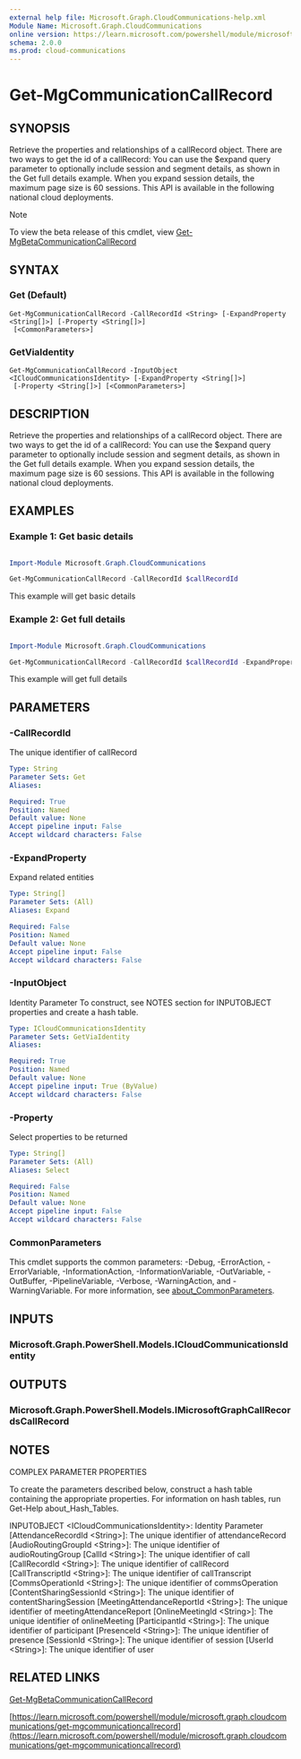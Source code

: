 ```yaml
---
external help file: Microsoft.Graph.CloudCommunications-help.xml
Module Name: Microsoft.Graph.CloudCommunications
online version: https://learn.microsoft.com/powershell/module/microsoft.graph.cloudcommunications/get-mgcommunicationcallrecord
schema: 2.0.0
ms.prod: cloud-communications
---
```


# Get-MgCommunicationCallRecord

## SYNOPSIS
Retrieve the properties and relationships of a callRecord object.
There are two ways to get the id of a callRecord: You can use the $expand query parameter to optionally include session and segment details, as shown in the Get full details example.
When you expand session details, the maximum page size is 60 sessions.
This API is available in the following national cloud deployments.

> [!NOTE]
> To view the beta release of this cmdlet, view [Get-MgBetaCommunicationCallRecord](/powershell/module/Microsoft.Graph.Beta.CloudCommunications/Get-MgBetaCommunicationCallRecord?view=graph-powershell-beta)

## SYNTAX

### Get (Default)
```
Get-MgCommunicationCallRecord -CallRecordId <String> [-ExpandProperty <String[]>] [-Property <String[]>]
 [<CommonParameters>]
```

### GetViaIdentity
```
Get-MgCommunicationCallRecord -InputObject <ICloudCommunicationsIdentity> [-ExpandProperty <String[]>]
 [-Property <String[]>] [<CommonParameters>]
```

## DESCRIPTION
Retrieve the properties and relationships of a callRecord object.
There are two ways to get the id of a callRecord: You can use the $expand query parameter to optionally include session and segment details, as shown in the Get full details example.
When you expand session details, the maximum page size is 60 sessions.
This API is available in the following national cloud deployments.

## EXAMPLES
### Example 1: Get basic details

```powershell

Import-Module Microsoft.Graph.CloudCommunications

Get-MgCommunicationCallRecord -CallRecordId $callRecordId

```
This example will get basic details

### Example 2: Get full details

```powershell

Import-Module Microsoft.Graph.CloudCommunications

Get-MgCommunicationCallRecord -CallRecordId $callRecordId -ExpandProperty "sessions(`$expand=segments)" 

```
This example will get full details


## PARAMETERS

### -CallRecordId
The unique identifier of callRecord

```yaml
Type: String
Parameter Sets: Get
Aliases:

Required: True
Position: Named
Default value: None
Accept pipeline input: False
Accept wildcard characters: False
```

### -ExpandProperty
Expand related entities

```yaml
Type: String[]
Parameter Sets: (All)
Aliases: Expand

Required: False
Position: Named
Default value: None
Accept pipeline input: False
Accept wildcard characters: False
```

### -InputObject
Identity Parameter
To construct, see NOTES section for INPUTOBJECT properties and create a hash table.

```yaml
Type: ICloudCommunicationsIdentity
Parameter Sets: GetViaIdentity
Aliases:

Required: True
Position: Named
Default value: None
Accept pipeline input: True (ByValue)
Accept wildcard characters: False
```

### -Property
Select properties to be returned

```yaml
Type: String[]
Parameter Sets: (All)
Aliases: Select

Required: False
Position: Named
Default value: None
Accept pipeline input: False
Accept wildcard characters: False
```

### CommonParameters
This cmdlet supports the common parameters: -Debug, -ErrorAction, -ErrorVariable, -InformationAction, -InformationVariable, -OutVariable, -OutBuffer, -PipelineVariable, -Verbose, -WarningAction, and -WarningVariable. For more information, see [about_CommonParameters](http://go.microsoft.com/fwlink/?LinkID=113216).

## INPUTS

### Microsoft.Graph.PowerShell.Models.ICloudCommunicationsIdentity
## OUTPUTS

### Microsoft.Graph.PowerShell.Models.IMicrosoftGraphCallRecordsCallRecord
## NOTES
COMPLEX PARAMETER PROPERTIES

To create the parameters described below, construct a hash table containing the appropriate properties.
For information on hash tables, run Get-Help about_Hash_Tables.

INPUTOBJECT \<ICloudCommunicationsIdentity\>: Identity Parameter
  \[AttendanceRecordId \<String\>\]: The unique identifier of attendanceRecord
  \[AudioRoutingGroupId \<String\>\]: The unique identifier of audioRoutingGroup
  \[CallId \<String\>\]: The unique identifier of call
  \[CallRecordId \<String\>\]: The unique identifier of callRecord
  \[CallTranscriptId \<String\>\]: The unique identifier of callTranscript
  \[CommsOperationId \<String\>\]: The unique identifier of commsOperation
  \[ContentSharingSessionId \<String\>\]: The unique identifier of contentSharingSession
  \[MeetingAttendanceReportId \<String\>\]: The unique identifier of meetingAttendanceReport
  \[OnlineMeetingId \<String\>\]: The unique identifier of onlineMeeting
  \[ParticipantId \<String\>\]: The unique identifier of participant
  \[PresenceId \<String\>\]: The unique identifier of presence
  \[SessionId \<String\>\]: The unique identifier of session
  \[UserId \<String\>\]: The unique identifier of user

## RELATED LINKS
[Get-MgBetaCommunicationCallRecord](/powershell/module/Microsoft.Graph.Beta.CloudCommunications/Get-MgBetaCommunicationCallRecord?view=graph-powershell-beta)

[https://learn.microsoft.com/powershell/module/microsoft.graph.cloudcommunications/get-mgcommunicationcallrecord](https://learn.microsoft.com/powershell/module/microsoft.graph.cloudcommunications/get-mgcommunicationcallrecord)

